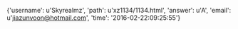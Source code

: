 {'username': u'Skyrealmz', 'path': u'xz1134/1134.html', 'answer': u'A', 'email': u'jiazunvoon@hotmail.com', 'time': '2016-02-22:09:25:55'}